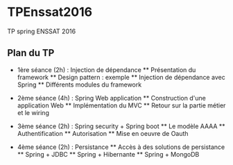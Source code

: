 # TPEnssat2016
TP spring ENSSAT 2016
## Plan du TP

* 1ère séance (2h) : Injection de dépendance
** Présentation du framework
** Design pattern : exemple
** Injection de dépendance avec Spring
** Différents modules du framework

* 2ème séance (4h) : Spring Web application
** Construction d'une application Web
** Implémentation du MVC
** Retour sur la partie métier et le wiring

* 3ème séance (2h) : Spring security + Spring boot
** Le modèle AAAA
** Authentification
** Autorisation
** Mise en oeuvre de Oauth

* 4ème séance (2h) : Persistance
** Accès à des solutions de persistance
** Spring + JDBC
** Spring + Hibernante
** Spring + MongoDB